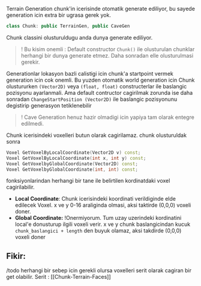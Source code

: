 
Terrain Generation chunk'in icerisinde otomatik generate ediliyor, bu sayede generation icin extra bir ugrasa gerek yok.

```cpp
class Chunk: public TerrainGen, public CaveGen
```

Chunk classini olusturuldugu anda dunya generate ediliyor. 
> ! Bu kisim onemli : Default constructor ```Chunk()``` ile olusturulan chunklar herhangi bir dunya generate etmez. Daha sonradan elle olusturulmasi gerekir.

Generationlar lokasyon bazli calistigi icin chunk'a startpoint vermek generation icin cok onemli. Bu yuzden otomatik world generation icin Chunk olustururken `(Vector2D)` veya `(float, float)` constructerlar ile baslangic pozisyonu ayarlanmali.
Ama default contructor cagirilmak zorunda ise daha sonradan ```ChangeStartPosition (Vector2D)``` ile baslangic pozisyonunu degistirip generasyon tetiklenebilir

> ! Cave Generation henuz hazir olmadigi icin yapiya tam olarak entegre edilmedi.

Chunk icerisindeki voxelleri butun olarak cagirilamaz. chunk olusturuldak sonra 
```cpp
Voxel GetVoxelByLocalCoordinate(Vector2D v) const;
Voxel GetVoxelByLocalCoordinate(int x, int y) const;
Voxel GetVoxelbyGlobalCoordinate(Vector2D) const;
Voxel GetVoxelbyGlobalCoordinate(int, int) const;
```
fonksiyonlarindan herhangi bir tane ile belirtilen kordinatdaki voxel cagirilabilir.
- **Local Coordinate**: Chunk icerisindeki koordinati verildiginde elde edilecek Voxel. 
	x ve y 0-16 araliginda olmasi, aksi taktirde (0,0,0) voxeli doner.
- **Global Coordinate:** !Onermiyorum. Tum uzay uzerindeki kordinatini local'e donusturup ilgili voxeli verir.
	x ve y chunk baslangicindan kucuk `chunk_baslangici + length` den buyuk olamaz, aksi takdirde (0,0,0) voxeli doner

## Fikir:
/todo herhangi bir sebep icin gerekli olursa voxelleri serit olarak cagiran bir get olabilir. Serit : [[Chunk-Terrain-Faces]]